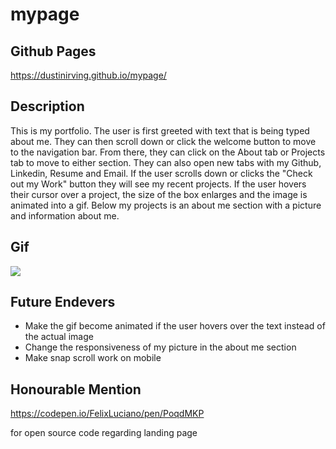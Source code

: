 # mypage

## Github Pages
https://dustinirving.github.io/mypage/

## Description
This is my portfolio. The user is first greeted with text that is being typed about me. They can then scroll down or click the welcome button to move to the navigation bar. From there, they can click on the About tab or Projects tab to move to either section. They can also open new tabs with my Github, Linkedin, Resume and Email. If the user scrolls down or clicks the "Check out my Work" button they will see my recent projects. If the user hovers their cursor over a project, the size of the box enlarges and the image is animated into a gif. Below my projects is an about me section with a picture and information about me.

## Gif

![](gifs/mypage.gif)

## Future Endevers
- Make the gif become animated if the user hovers over the text instead of the actual image
- Change the responsiveness of my picture in the about me section
- Make snap scroll work on mobile

## Honourable Mention

https://codepen.io/FelixLuciano/pen/PoqdMKP

for open source code regarding landing page


